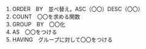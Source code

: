 1. ORDER　BY　並べ替え。ASC（〇〇）DESC（〇〇）
2. COUNT　〇〇を求める関数
3. GROUP　BY　〇〇化
4. AS　〇〇をつける
5. HAVING　グループに対して〇〇をつける
